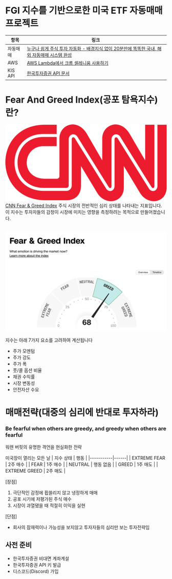 # FGI 지수를 기반으로한 미국 ETF 자동매매 프로젝트

| 항목 | 링크 |
|------|------|
| 자동매매 | [누구나 쉽게 주식 투자 자동화 - 배경지식 없이 20분만에 똑똑한 국내, 해외 자동매매 시스템 완성](https://www.youtube.com/watch?v=2Hxfb5HT4kE&t=108s) |
| AWS | [AWS Lambda에서 크롬 셀레니움 사용하기](https://youtu.be/8XBkm9DD6Ic?si=A2MK2qkXNyTr70i8) |
| KIS API | [한국투자증권 API 문서](https://apiportal.koreainvestment.com/apiservice) |

# Fear And Greed Index(공포 탐욕지수)란?
![Fear & Greed Icon](assets/CNN.svg) [CNN Fear & Greed Index](https://edition.cnn.com/markets/fear-and-greed)
주식 시장의 전반적인 심리 상태를 나타내는 지표입니다. <br>
이 지수는 투자자들의 감정이 시장에 미치는 영향을 측정하려는 목적으로 만들어졌습니다.<br><br>

![FGI](assets/FGI.jpeg)

지수는 아래 7가지 요소를 고려하여 계산됩니다
  - 주가 모멘텀
  - 주가 강도
  - 주가 폭
  - 풋/콜 옵션 비율
  - 채권 수익률
  - 시장 변동성
  - 안전자산 수요

# 매매전략(대중의 심리에 반대로 투자하라)
### Be fearful when others are greedy, and greedy when others are fearful

워렌 버핏의 유명한 격언을 현실화한 전략<br>

미국장이 열리는 모든 날
| 지수 상태 | 행동 |
|-----------|------|
| EXTREME FEAR | 2주 매수 |
| FEAR | 1주 매수 |
| NEUTRAL | 행동 없음 |
| GREED | 1주 매도 |
| EXTREME GREED | 2주 매도 |

[장점]
1. 극단적인 감정에 휩쓸리지 않고 냉정하게 매매
2. 공포 시기에 저평가된 주식 매수
3. 시장이 과열됐을 때 적절히 이익을 실현

[단점]
- 회사의 잠재력이나 가능성을 보지않고 투자자들의 심리만 보는 투자전략임

## 사전 준비
- 한국투자증권 비대면 계좌계설
- 한국투자증권 API 키 발급
- 디스코드(Discord) 가입

